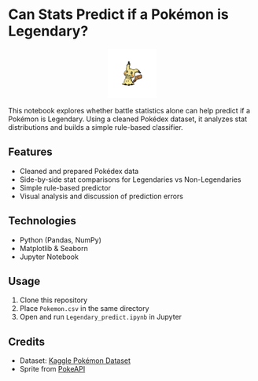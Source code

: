 # Can Stats Predict if a Pokémon is Legendary?
<p align="center"> <img src="https://raw.githubusercontent.com/PokeAPI/sprites/master/sprites/pokemon/778.png" alt="Mimikyu sprite" width="100"/> </p>
This notebook explores whether battle statistics alone can help predict if a Pokémon is Legendary. Using a cleaned Pokédex dataset, it analyzes stat distributions and builds a simple rule-based classifier.

## Features

- Cleaned and prepared Pokédex data
- Side-by-side stat comparisons for Legendaries vs Non-Legendaries
- Simple rule-based predictor
- Visual analysis and discussion of prediction errors

## Technologies

- Python (Pandas, NumPy)
- Matplotlib & Seaborn
- Jupyter Notebook

## Usage

1. Clone this repository  
2. Place `Pokemon.csv` in the same directory  
3. Open and run `Legendary_predict.ipynb` in Jupyter  

## Credits

- Dataset: [Kaggle Pokémon Dataset](https://www.kaggle.com/datasets/abcsds/pokemon)  
- Sprite from [PokeAPI](https://pokeapi.co)

